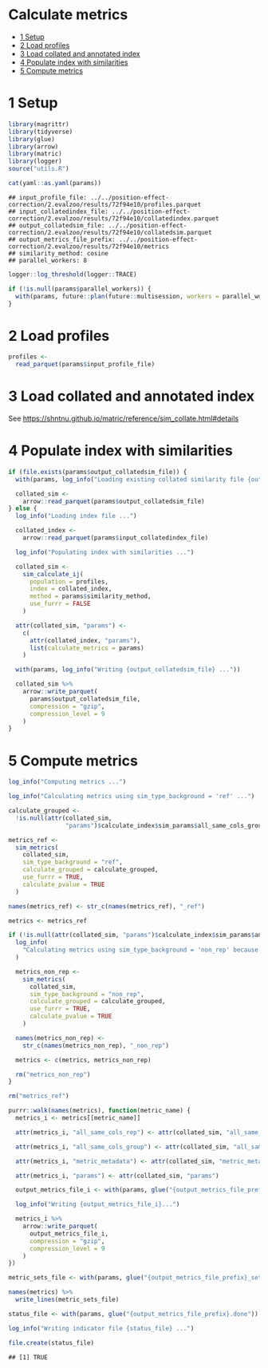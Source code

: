 Calculate metrics
================

- <a href="#1-setup" id="toc-1-setup">1 Setup</a>
- <a href="#2-load-profiles" id="toc-2-load-profiles">2 Load profiles</a>
- <a href="#3-load-collated-and-annotated-index"
  id="toc-3-load-collated-and-annotated-index">3 Load collated and
  annotated index</a>
- <a href="#4-populate-index-with-similarities"
  id="toc-4-populate-index-with-similarities">4 Populate index with
  similarities</a>
- <a href="#5-compute-metrics" id="toc-5-compute-metrics">5 Compute
  metrics</a>

# 1 Setup

``` r
library(magrittr)
library(tidyverse)
library(glue)
library(arrow)
library(matric)
library(logger)
source("utils.R")
```

``` r
cat(yaml::as.yaml(params))
```

    ## input_profile_file: ../../position-effect-correction/2.evalzoo/results/72f94e10/profiles.parquet
    ## input_collatedindex_file: ../../position-effect-correction/2.evalzoo/results/72f94e10/collatedindex.parquet
    ## output_collatedsim_file: ../../position-effect-correction/2.evalzoo/results/72f94e10/collatedsim.parquet
    ## output_metrics_file_prefix: ../../position-effect-correction/2.evalzoo/results/72f94e10/metrics
    ## similarity_method: cosine
    ## parallel_workers: 8

``` r
logger::log_threshold(logger::TRACE)
```

``` r
if (!is.null(params$parallel_workers)) {
  with(params, future::plan(future::multisession, workers = parallel_workers))
}
```

# 2 Load profiles

``` r
profiles <-
  read_parquet(params$input_profile_file)
```

# 3 Load collated and annotated index

See <https://shntnu.github.io/matric/reference/sim_collate.html#details>

# 4 Populate index with similarities

``` r
if (file.exists(params$output_collatedsim_file)) {
  with(params, log_info("Loading existing collated similarity file {output_collatedsim_file} ... "))

  collated_sim <-
    arrow::read_parquet(params$output_collatedsim_file)
} else {
  log_info("Loading index file ...")

  collated_index <-
    arrow::read_parquet(params$input_collatedindex_file)

  log_info("Populating index with similarities ...")

  collated_sim <-
    sim_calculate_ij(
      population = profiles,
      index = collated_index,
      method = params$similarity_method,
      use_furrr = FALSE
    )

  attr(collated_sim, "params") <-
    c(
      attr(collated_index, "params"),
      list(calculate_metrics = params)
    )

  with(params, log_info("Writing {output_collatedsim_file} ..."))

  collated_sim %>%
    arrow::write_parquet(
      params$output_collatedsim_file,
      compression = "gzip",
      compression_level = 9
    )
}
```

# 5 Compute metrics

``` r
log_info("Computing metrics ...")

log_info("Calculating metrics using sim_type_background = 'ref' ...")

calculate_grouped <-
  !is.null(attr(collated_sim,
                "params")$calculate_index$sim_params$all_same_cols_group)

metrics_ref <-
  sim_metrics(
    collated_sim,
    sim_type_background = "ref",
    calculate_grouped = calculate_grouped,
    use_furrr = TRUE,
    calculate_pvalue = TRUE
  )

names(metrics_ref) <- str_c(names(metrics_ref), "_ref")

metrics <- metrics_ref

if (!is.null(attr(collated_sim, "params")$calculate_index$sim_params$any_different_cols_non_rep)) {
  log_info(
    "Calculating metrics using sim_type_background = 'non_rep' because `any_different_cols_non_rep` is not NULL ..."
  )

  metrics_non_rep <-
    sim_metrics(
      collated_sim,
      sim_type_background = "non_rep",
      calculate_grouped = calculate_grouped,
      use_furrr = TRUE,
      calculate_pvalue = TRUE
    )

  names(metrics_non_rep) <-
    str_c(names(metrics_non_rep), "_non_rep")

  metrics <- c(metrics, metrics_non_rep)

  rm("metrics_non_rep")
}

rm("metrics_ref")
```

``` r
purrr::walk(names(metrics), function(metric_name) {
  metrics_i <- metrics[[metric_name]]

  attr(metrics_i, "all_same_cols_rep") <- attr(collated_sim, "all_same_cols_rep")

  attr(metrics_i, "all_same_cols_group") <- attr(collated_sim, "all_same_cols_group")

  attr(metrics_i, "metric_metadata") <- attr(collated_sim, "metric_metadata")

  attr(metrics_i, "params") <- attr(collated_sim, "params")

  output_metrics_file_i <- with(params, glue("{output_metrics_file_prefix}_{metric_name}.parquet"))

  log_info("Writing {output_metrics_file_i}...")

  metrics_i %>%
    arrow::write_parquet(
      output_metrics_file_i,
      compression = "gzip",
      compression_level = 9
    )
})

metric_sets_file <- with(params, glue("{output_metrics_file_prefix}_sets.txt"))

names(metrics) %>%
  write_lines(metric_sets_file)

status_file <- with(params, glue("{output_metrics_file_prefix}.done"))

log_info("Writing indicator file {status_file} ...")

file.create(status_file)
```

    ## [1] TRUE
